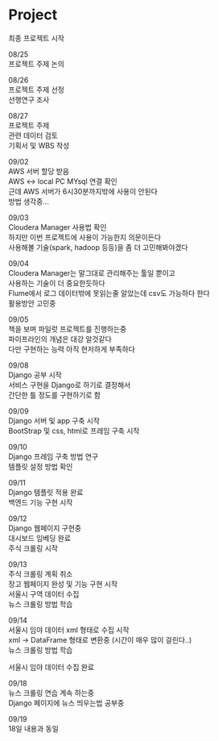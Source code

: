 # Project 

최종 프로젝트 시작  

08/25  
프로젝트 주제 논의  

08/26  
프로젝트 주제 선정  
선행연구 조사  

08/27  
프로젝트 주제  
관련 데이터 검토  
기획서 및 WBS 작성  

09/02  
AWS 서버 할당 받음  
AWS <-> local PC MYsql 연결 확인  
근데 AWS 서버가 6시30분까지밖에 사용이 안된다  
방법 생각중...  

09/03  
Cloudera Manager 사용법 확인  
하지만 이번 프로젝트에 사용이 가능한지 의문이든다  
사용해볼 기술(spark, hadoop 등등)을 좀 더 고민해봐야겠다  

09/04  
Cloudera Manager는 말그대로 관리해주는 툴일 뿐이고  
사용하는 기술이 더 중요한듯하다  
Flume에서 로그 데이터밖에 못읽는줄 알았는데 csv도 가능하다 한다  
활용방안 고민중  

09/05  
책을 보며 파일럿 프로젝트를 진행하는중  
파이프라인의 개념은 대강 알것같다  
다만 구현하는 능력 아직 현저하게 부족하다

09/08  
Django 공부 시작  
서비스 구현을 Django로 하기로 결정해서  
간단한 틀 정도를 구현하기로 함  

09/09  
Django 서버 및 app 구축 시작  
BootStrap 및 css, html로 프레임 구축 시작  

09/10  
Django 프레임 구축 방법 연구  
템플릿 설정 방법 확인  

09/11  
Django 템플릿 적용 완료  
백엔드 기능 구현 시작  

09/12  
Django 웹페이지 구현중  
대시보드 임베딩 완료  
주식 크롤링 시작  

09/13  
주식 크롤링 계획 취소  
장고 웹페이지 완성 및 기능 구현 시작  
서울시 구역 데이터 수집  
뉴스 크롤링 방법 학습  

09/14    
서울시 임야 데이터 xml 형태로 수집 시작  
xml -> DataFrame 형태로 변환중 (시간이 매우 많이 걸린다..)  
뉴스 크롤링 방법 학습  

서울시 임야 데이터 수집 완료  
  
09/18  
뉴스 크롤링 연습 계속 하는중  
Django 페이지에 뉴스 띄우는법 공부중  

09/19  
18일 내용과 동일
